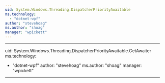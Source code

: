 ```yaml
---
uid: System.Windows.Threading.DispatcherPriorityAwaitable
ms.technology: 
  - "dotnet-wpf"
author: "stevehoag"
ms.author: "shoag"
manager: "wpickett"
---
```


---
uid: System.Windows.Threading.DispatcherPriorityAwaitable.GetAwaiter
ms.technology: 
  - "dotnet-wpf"
author: "stevehoag"
ms.author: "shoag"
manager: "wpickett"
---
